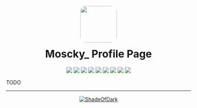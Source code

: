 <p align="center">
<img src="https://minepic.org/avatar/Moscky_" style="border-radius: 16px; padding-bottom: 0px" width="100" height="100" >
</p>

<h1 align="center" style="padding-top:0px; margin-top: 0px">Moscky_ Profile Page</h1>

<a href="#" style="text-decoration: none">
<p align="center">
<img src="https://img.shields.io/badge/Java-ED8B00?style=for-the-badge&logo=java&logoColor=white" />
<img src="https://img.shields.io/badge/PHP-777BB4?style=for-the-badge&logo=php&logoColor=white" />
<img src="https://img.shields.io/badge/javascript-b8920d?style=for-the-badge&logo=javascript&logoColor=white" />
<img src="https://img.shields.io/badge/CSS-0f99d9?style=for-the-badge&logo=css3&logoColor=white" />
<img src="https://img.shields.io/badge/HTML-d94c0f?style=for-the-badge&logo=html5&logoColor=white" /> 
<img src="https://img.shields.io/badge/MySQL-599ede?style=for-the-badge&logo=mysql&logoColor=white" />
<img src="https://img.shields.io/badge/MongoDB-4EA94B?style=for-the-badge&logo=mongodb&logoColor=white" />
<img src="https://img.shields.io/badge/redis-%23DD0031.svg?&style=for-the-badge&logo=redis&logoColor=white"/>
<img src="https://img.shields.io/badge/Jenkins-D24939?style=for-the-badge&logo=Jenkins&logoColor=white"/>
</p></a>


TODO

<hr>
<a href="#">
<p align="center">
<img src="https://github-readme-stats.vercel.app/api?username=shadeofdark&show_icons=true" alt="ShadeOfDark"/>
</p>
</a>